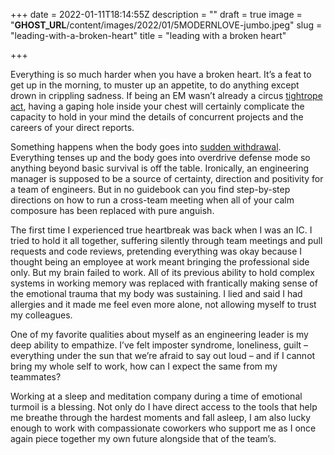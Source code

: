 +++
date = 2022-01-11T18:14:55Z
description = ""
draft = true
image = "__GHOST_URL__/content/images/2022/01/5MODERNLOVE-jumbo.jpeg"
slug = "leading-with-a-broken-heart"
title = "leading with a broken heart"

+++


Everything is so much harder when you have a broken heart. It’s a feat to get up in the morning, to muster up an appetite, to do anything except drown in crippling sadness. If being an EM wasn’t already a circus [tightrope act](https://increment.com/planning/planning-for-engineering-managers/), having a gaping hole inside your chest will certainly complicate the capacity to hold in your mind the details of concurrent projects and the careers of your direct reports.

Something happens when the body goes into [sudden withdrawal](https://www.nytimes.com/2016/06/05/fashion/breakups-rejection-neuroscience.html). Everything tenses up and the body goes into overdrive defense mode so anything beyond basic survival is off the table. Ironically, an engineering manager is supposed to be a source of certainty, direction and positivity for a team of engineers. But in no guidebook can you find step-by-step directions on how to run a cross-team meeting when all of your calm composure has been replaced with pure anguish.

The first time I experienced true heartbreak was back when I was an IC. I tried to hold it all together, suffering silently through team meetings and pull requests and code reviews, pretending everything was okay because I thought being an employee at work meant bringing the professional side only. But my brain failed to work. All of its previous ability to hold complex systems in working memory was replaced with frantically making sense of the emotional trauma that my body was sustaining. I lied and said I had allergies and it made me feel even more alone, not allowing myself to trust my colleagues.

One of my favorite qualities about myself as an engineering leader is my deep ability to empathize. I’ve felt imposter syndrome, loneliness, guilt – everything under the sun that we’re afraid to say out loud – and if I cannot bring my whole self to work, how can I expect the same from my teammates?

Working at a sleep and meditation company during a time of emotional turmoil is a blessing. Not only do I have direct access to the tools that help me breathe through the hardest moments and fall asleep, I am also lucky enough to work with compassionate coworkers who support me as I once again piece together my own future alongside that of the team’s.




